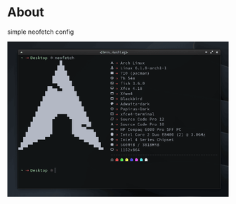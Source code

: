 # About
simple neofetch config

![neofetch](https://github.com/devshashtag/dotfiles/blob/main/home/devs/.config/neofetch/screenshots/neofetch-pc.png?raw=true)
